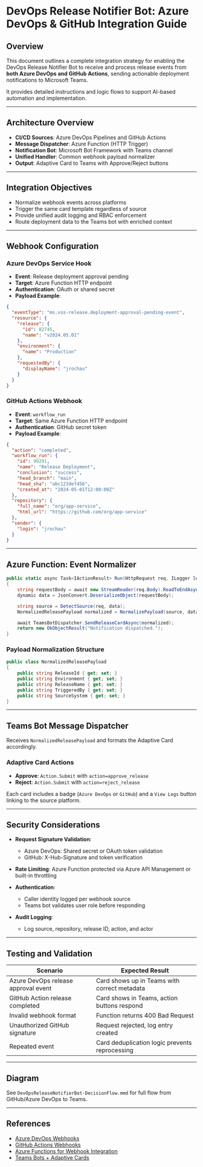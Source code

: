 # DevOps Release Notifier Bot: Azure DevOps & GitHub Integration Guide

## Overview

This document outlines a complete integration strategy for enabling the DevOps Release Notifier Bot to receive and process release events from **both Azure DevOps and GitHub Actions**, sending actionable deployment notifications to Microsoft Teams.

It provides detailed instructions and logic flows to support AI-based automation and implementation.

---

## Architecture Overview

- **CI/CD Sources**: Azure DevOps Pipelines and GitHub Actions
- **Message Dispatcher**: Azure Function (HTTP Trigger)
- **Notification Bot**: Microsoft Bot Framework with Teams channel
- **Unified Handler**: Common webhook payload normalizer
- **Output**: Adaptive Card to Teams with Approve/Reject buttons

---

## Integration Objectives

- Normalize webhook events across platforms
- Trigger the same card template regardless of source
- Provide unified audit logging and RBAC enforcement
- Route deployment data to the Teams bot with enriched context

---

## Webhook Configuration

### Azure DevOps Service Hook

- **Event**: Release deployment approval pending
- **Target**: Azure Function HTTP endpoint
- **Authentication**: OAuth or shared secret
- **Payload Example**:

```json
{
  "eventType": "ms.vss-release.deployment-approval-pending-event",
  "resource": {
    "release": {
      "id": 82745,
      "name": "v2024.05.01"
    },
    "environment": {
      "name": "Production"
    },
    "requestedBy": {
      "displayName": "jrochau"
    }
  }
}
```

### GitHub Actions Webhook

- **Event**: `workflow_run`
- **Target**: Same Azure Function HTTP endpoint
- **Authentication**: GitHub secret token
- **Payload Example**:

```json
{
  "action": "completed",
  "workflow_run": {
    "id": 99291,
    "name": "Release Deployment",
    "conclusion": "success",
    "head_branch": "main",
    "head_sha": "abc123def456",
    "created_at": "2024-05-01T12:00:00Z"
  },
  "repository": {
    "full_name": "org/app-service",
    "html_url": "https://github.com/org/app-service"
  },
  "sender": {
    "login": "jrochau"
  }
}
```

---

## Azure Function: Event Normalizer

```csharp
public static async Task<IActionResult> Run(HttpRequest req, ILogger log)
{
    string requestBody = await new StreamReader(req.Body).ReadToEndAsync();
    dynamic data = JsonConvert.DeserializeObject(requestBody);

    string source = DetectSource(req, data);
    NormalizedReleasePayload normalized = NormalizePayload(source, data);

    await TeamsBotDispatcher.SendReleaseCardAsync(normalized);
    return new OkObjectResult("Notification dispatched.");
}
```

### Payload Normalization Structure

```csharp
public class NormalizedReleasePayload
{
    public string ReleaseId { get; set; }
    public string Environment { get; set; }
    public string ReleaseName { get; set; }
    public string TriggeredBy { get; set; }
    public string SourceSystem { get; set; }
}
```

---

## Teams Bot Message Dispatcher

Receives `NormalizedReleasePayload` and formats the Adaptive Card accordingly.

### Adaptive Card Actions

- **Approve**: `Action.Submit` with `action=approve_release`
- **Reject**: `Action.Submit` with `action=reject_release`

Each card includes a badge (`Azure DevOps` or `GitHub`) and a `View Logs` button linking to the source platform.

---

## Security Considerations

- **Request Signature Validation**:
  - Azure DevOps: Shared secret or OAuth token validation
  - GitHub: X-Hub-Signature and token verification

- **Rate Limiting**: Azure Function protected via Azure API Management or built-in throttling

- **Authentication**:
  - Caller identity logged per webhook source
  - Teams bot validates user role before responding

- **Audit Logging**:
  - Log source, repository, release ID, action, and actor

---

## Testing and Validation

| Scenario                            | Expected Result                                       |
|-------------------------------------|--------------------------------------------------------|
| Azure DevOps release approval event | Card shows up in Teams with correct metadata          |
| GitHub Action release completed     | Card shows in Teams, action buttons respond           |
| Invalid webhook format              | Function returns 400 Bad Request                      |
| Unauthorized GitHub signature       | Request rejected, log entry created                   |
| Repeated event                      | Card deduplication logic prevents reprocessing        |

---

## Diagram

See `DevOpsReleaseNotifierBot-DecisionFlow.mmd` for full flow from GitHub/Azure DevOps to Teams.

---

## References

- [Azure DevOps Webhooks](https://learn.microsoft.com/en-us/azure/devops/service-hooks/overview)
- [GitHub Actions Webhooks](https://docs.github.com/en/developers/webhooks-and-events/webhooks/about-webhooks)
- [Azure Functions for Webhook Integration](https://learn.microsoft.com/en-us/azure/azure-functions/functions-bindings-http-webhook)
- [Teams Bots + Adaptive Cards](https://learn.microsoft.com/en-us/microsoftteams/platform/task-modules-and-cards/cards/cards-actions)
